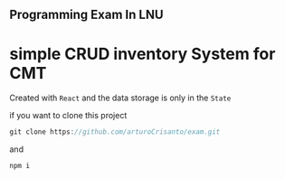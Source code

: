 ## Programming Exam In LNU

# simple CRUD inventory System for CMT

Created with `React` and the data storage is only in the `State`

if you want to clone this project

```javascript
git clone https://github.com/arturoCrisanto/exam.git
```

and

```bash
npm i
```
